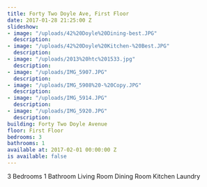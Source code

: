 ```yaml
---
title: Forty Two Doyle Ave, First Floor
date: 2017-01-28 21:25:00 Z
slideshow:
- image: "/uploads/42%20Doyle%20Dining-best.JPG"
  description:
- image: "/uploads/42%20Doyle%20Kitchen-%20Best.JPG"
  description:
- image: "/uploads/2013%20htc%201533.jpg"
  description:
- image: "/uploads/IMG_5907.JPG"
  description:
- image: "/uploads/IMG_5908%20-%20Copy.JPG"
  description:
- image: "/uploads/IMG_5914.JPG"
  description:
- image: "/uploads/IMG_5920.JPG"
  description:
building: Forty Two Doyle Avenue
floor: First Floor
bedrooms: 3
bathrooms: 1
available at: 2017-02-01 00:00:00 Z
is available: false
---
```


3 Bedrooms
1 Bathroom
Living Room
Dining Room
Kitchen
Laundry
